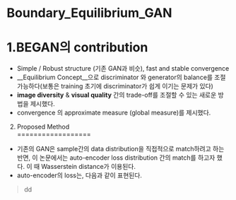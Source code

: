 # Boundary_Equilibrium_GAN
1.BEGAN의 contribution
======================
* Simple / Robust structure (기존 GAN과 비슷), fast and stable convergence  
* __Equilibrium Concept__으로 discriminator 와 generator의 balance를 조절 가능하다(보통은 training 초기에 discriminator가 쉽게 이기는 문제가 있다)  
* __image diversity__ & __visual quality__ 간의 trade-off를 조절할 수 있는 새로운 방법을 제시했다.  
* convergence 의 approximate measure (global measure)를 제시했다.

2. Proposed Method  
==================
* 기존의 GAN은 sample간의 data distribution을 직접적으로 match하려고 하는 반면, 이 논문에서는 auto-encoder loss distribution 간의 match를 하고자 했다. 이 때 Wasserstein distance가 이용된다.  
* auto-encoder의 loss는, 다음과 같이 표현된다.
> dd
